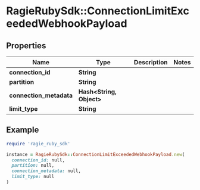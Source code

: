 # RagieRubySdk::ConnectionLimitExceededWebhookPayload

## Properties

| Name | Type | Description | Notes |
| ---- | ---- | ----------- | ----- |
| **connection_id** | **String** |  |  |
| **partition** | **String** |  |  |
| **connection_metadata** | **Hash&lt;String, Object&gt;** |  |  |
| **limit_type** | **String** |  |  |

## Example

```ruby
require 'ragie_ruby_sdk'

instance = RagieRubySdk::ConnectionLimitExceededWebhookPayload.new(
  connection_id: null,
  partition: null,
  connection_metadata: null,
  limit_type: null
)
```

